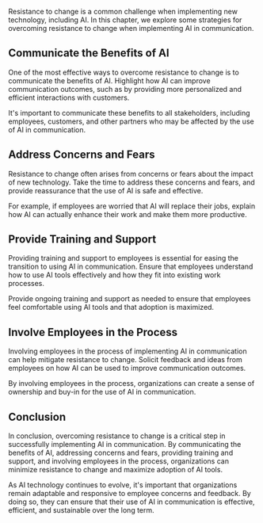 
Resistance to change is a common challenge when implementing new technology, including AI. In this chapter, we explore some strategies for overcoming resistance to change when implementing AI in communication.

Communicate the Benefits of AI
------------------------------

One of the most effective ways to overcome resistance to change is to communicate the benefits of AI. Highlight how AI can improve communication outcomes, such as by providing more personalized and efficient interactions with customers.

It's important to communicate these benefits to all stakeholders, including employees, customers, and other partners who may be affected by the use of AI in communication.

Address Concerns and Fears
--------------------------

Resistance to change often arises from concerns or fears about the impact of new technology. Take the time to address these concerns and fears, and provide reassurance that the use of AI is safe and effective.

For example, if employees are worried that AI will replace their jobs, explain how AI can actually enhance their work and make them more productive.

Provide Training and Support
----------------------------

Providing training and support to employees is essential for easing the transition to using AI in communication. Ensure that employees understand how to use AI tools effectively and how they fit into existing work processes.

Provide ongoing training and support as needed to ensure that employees feel comfortable using AI tools and that adoption is maximized.

Involve Employees in the Process
--------------------------------

Involving employees in the process of implementing AI in communication can help mitigate resistance to change. Solicit feedback and ideas from employees on how AI can be used to improve communication outcomes.

By involving employees in the process, organizations can create a sense of ownership and buy-in for the use of AI in communication.

Conclusion
----------

In conclusion, overcoming resistance to change is a critical step in successfully implementing AI in communication. By communicating the benefits of AI, addressing concerns and fears, providing training and support, and involving employees in the process, organizations can minimize resistance to change and maximize adoption of AI tools.

As AI technology continues to evolve, it's important that organizations remain adaptable and responsive to employee concerns and feedback. By doing so, they can ensure that their use of AI in communication is effective, efficient, and sustainable over the long term.
